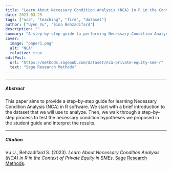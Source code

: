 ```yaml
---
title: "Learn About Necessary Condition Analysis (NCA) in R in the Context of Private Equity in SMEs"
date: 2023-03-25
tags: ["nca", "teaching", "firm", "dataset"]
author: ["Uyen Vu", "Sina Behzadifard"]
description: ""
summary: "A step-by-step guide to performing Necessary Condition Analysis (NCA) in R using a private equity SME dataset."
cover:
  image: "paper1.png"
  alt: "NCA"
  relative: true
editPost:
  url: "https://methods.sagepub.com/dataset/nca-private-equity-sme-r"
  text: "Sage Research Methods"
---
```


***

##### Abstract

This paper aims to provide a step-by-step guide for learning Necessary Condition Analysis (NCA) in R software. We start with a brief introduction to the dataset that we will use to analyze. Then, we walk through a step-by-step process to test the necessary condition hypotheses we proposed in the student guide and interpret the results.

***

##### Citation

Vu U., Behzadifard S. (2023). *Learn About Necessary Condition Analysis (NCA) in R in the Context of Private Equity in SMEs*. [Sage Research Methods](https://methods.sagepub.com/dataset/nca-private-equity-sme-r).
